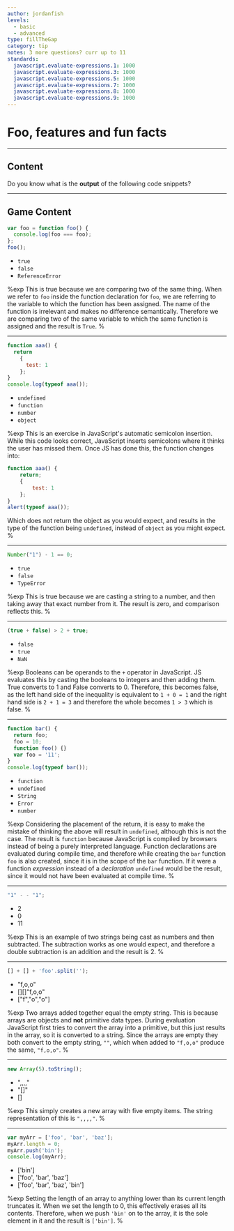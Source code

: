 ```yaml
---
author: jordanfish
levels:
  - basic
  - advanced
type: fillTheGap
category: tip
notes: 3 more questions? curr up to 11
standards:
  javascript.evaluate-expressions.1: 1000
  javascript.evaluate-expressions.3: 1000
  javascript.evaluate-expressions.5: 1000
  javascript.evaluate-expressions.7: 1000
  javascript.evaluate-expressions.8: 1000
  javascript.evaluate-expressions.9: 1000
---
```


# Foo, features and fun facts


---

## Content

Do you know what is the **output** of the following code snippets?


---

## Game Content

```javascript
var foo = function foo() {
  console.log(foo === foo);  
};
foo();
```

* `true`
* `false`
* `ReferenceError`

%exp
This is true because we are comparing two of the same thing. When we refer to `foo` inside the function declaration for `foo`, we are referring to the variable to which the function has been assigned. The name of the function is irrelevant and makes no difference semantically. Therefore we are comparing two of the same variable to which the same function is assigned and the result is `True`.
%

---

```javascript
function aaa() {
  return
    {
      test: 1
    };
}
console.log(typeof aaa());
```

* `undefined`
* `function`
* `number`
* `object`

%exp
This is an exercise in JavaScript's automatic semicolon insertion. While this code looks correct, JavaScript inserts semicolons where it thinks the user has missed them. Once JS has done this, the function changes into:

```javascript
function aaa() {
    return;
    {
        test: 1
    };
}
alert(typeof aaa());
```

Which does not return the object as you would expect, and results in the type of the function being `undefined`, instead of `object` as you might expect.
%

---

```javascript
Number("1") - 1 == 0;
```

* `true`
* `false`
* `TypeError`

%exp
This is true because we are casting a string to a number, and then taking away that exact number from it. The result is zero, and comparison reflects this.
%

---

```javascript
(true + false) > 2 + true;
```

* `false`
* `true`
* `NaN`

%exp
Booleans can be operands to the `+` operator in JavaScript. JS evaluates this by casting the booleans to integers and then adding them. True converts to 1 and False converts to 0. Therefore, this becomes false, as the left hand side of the inequality is equivalent to `1 + 0 = 1` and the right hand side is `2 + 1 = 3` and therefore the whole becomes `1 > 3` which is false.
%

---

```javascript
function bar() {
  return foo;
  foo = 10;
  function foo() {}
  var foo = '11';
}
console.log(typeof bar());
```

* `function`
* `undefined`
* `String`
* `Error`
* `number`

%exp
Considering the placement of the return, it is easy to make the mistake of thinking the above will result in `undefined`, although this is not the case. The result is `function` because JavaScript is compiled by browsers instead of being a purely interpreted language. Function declarations are evaluated during compile time, and therefore while creating the `bar` function `foo` is also created, since it is in the scope of the `bar` function. If it were a function *expression* instead of a *declaration* `undefined` would be the result, since it would not have been evaluated at compile time.
%

---

```javascript
"1" - - "1";
```

* 2
* 0
* 11

%exp
This is an example of two strings being cast as numbers and then subtracted. The subtraction works as one would expect, and therefore a double subtraction is an addition and the result is 2.
%

---

```javascript
[] + [] + 'foo'.split('');
```

* "f,o,o"
* [][]"f,o,o"
* ["f","o","o"]

%exp
Two arrays added together equal the empty string. This is because arrays are objects and **not** primitive data types. During evaluation JavaScript first tries to convert the array into a primitive, but this just results in the array, so it is converted to a string. Since the arrays are empty they both convert to the empty string, `""`, which when added to `"f,o,o"` produce the same, `"f,o,o"`.
%

---

```javascript
new Array(5).toString();
```

* ",,,,"
* "[]"
* []

%exp
This simply creates a new array with five empty items. The string representation of this is `",,,,"`.
%

---

```javascript
var myArr = ['foo', 'bar', 'baz'];
myArr.length = 0;
myArr.push('bin');
console.log(myArr);
```

* ['bin']
* ['foo', 'bar', 'baz']
* ['foo', 'bar', 'baz', 'bin']

%exp
Setting the length of an array to anything lower than its current length truncates it. When we set the length to 0, this effectively erases all its contents. Therefore, when we push `'bin'` on to the array, it is the sole element in it and the result is `['bin']`.
%
